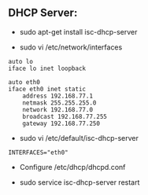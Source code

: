 ## DHCP Server:

- sudo apt-get install isc-dhcp-server

- sudo vi /etc/network/interfaces
```
auto lo
iface lo inet loopback

auto eth0
iface eth0 inet static
    address 192.168.77.1
    netmask 255.255.255.0
    network 192.168.77.0
    broadcast 192.168.77.255
    gateway 192.168.77.250
```

- sudo vi /etc/default/isc-dhcp-server
```
INTERFACES="eth0"
```

- Configure /etc/dhcp/dhcpd.conf

- sudo service isc-dhcp-server restart
